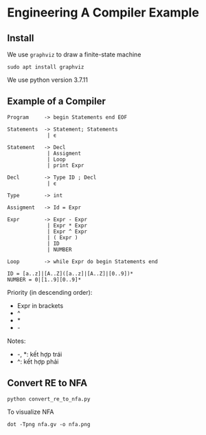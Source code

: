 # Engineering A Compiler Example

## Install
We use `graphviz` to draw a finite-state machine
```
sudo apt install graphviz
```

We use python version 3.7.11

## Example of a Compiler
```
Program     -> begin Statements end EOF

Statements  -> Statement; Statements
             | ϵ

Statement   -> Decl
             | Assigment
             | Loop
             | print Expr

Decl        -> Type ID ; Decl
             | ϵ

Type        -> int

Assigment   -> Id = Expr

Expr        -> Expr - Expr
             | Expr * Expr
             | Expr ^ Expr
             | ( Expr )
             | ID
             | NUMBER

Loop        -> while Expr do begin Statements end

ID = [a..z]|[A..Z]([a..z]|[A..Z]|[0..9])*
NUMBER = 0|[1..9][0..9]*
```

Priority (in descending order):
- Expr in brackets
- ^
- \*
- \-

Notes:
- \-, \*: kết hợp trái
- ^: kết hợp phải

## Convert RE to NFA
```
python convert_re_to_nfa.py
```

To visualize NFA
```
dot -Tpng nfa.gv -o nfa.png
```
